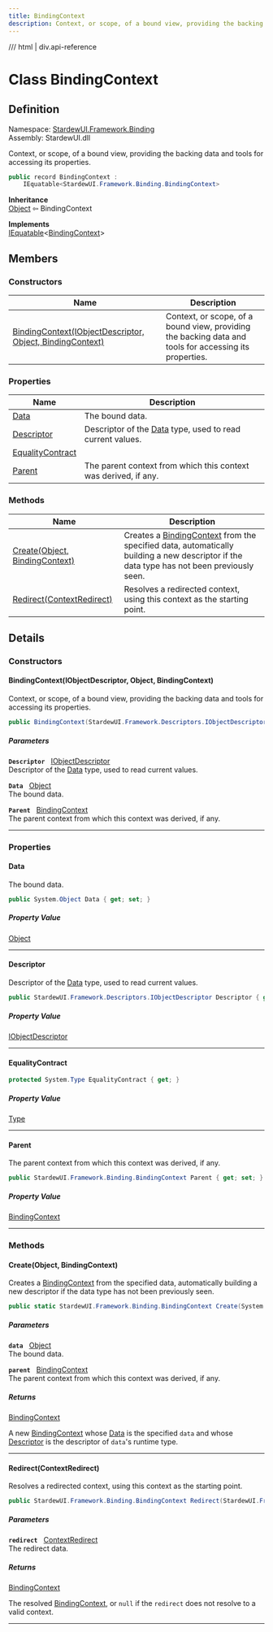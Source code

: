 ```yaml
---
title: BindingContext
description: Context, or scope, of a bound view, providing the backing data and tools for accessing its properties.
---
```


<link rel="stylesheet" href="/StardewUI/stylesheets/reference.css" />

/// html | div.api-reference

# Class BindingContext

## Definition

<div class="api-definition" markdown>

Namespace: [StardewUI.Framework.Binding](index.md)  
Assembly: StardewUI.dll  

</div>

Context, or scope, of a bound view, providing the backing data and tools for accessing its properties.

```cs
public record BindingContext : 
    IEquatable<StardewUI.Framework.Binding.BindingContext>
```

**Inheritance**  
[Object](https://learn.microsoft.com/en-us/dotnet/api/system.object) ⇦ BindingContext

**Implements**  
[IEquatable](https://learn.microsoft.com/en-us/dotnet/api/system.iequatable-1)<[BindingContext](bindingcontext.md)>

## Members

### Constructors

 | Name | Description |
| --- | --- |
| [BindingContext(IObjectDescriptor, Object, BindingContext)](#bindingcontextiobjectdescriptor-object-bindingcontext) | Context, or scope, of a bound view, providing the backing data and tools for accessing its properties. | 

### Properties

 | Name | Description |
| --- | --- |
| [Data](#data) | The bound data. | 
| [Descriptor](#descriptor) | Descriptor of the [Data](bindingcontext.md#data) type, used to read current values. | 
| [EqualityContract](#equalitycontract) |  | 
| [Parent](#parent) | The parent context from which this context was derived, if any. | 

### Methods

 | Name | Description |
| --- | --- |
| [Create(Object, BindingContext)](#createobject-bindingcontext) | Creates a [BindingContext](bindingcontext.md) from the specified data, automatically building a new descriptor if the data type has not been previously seen. | 
| [Redirect(ContextRedirect)](#redirectcontextredirect) | Resolves a redirected context, using this context as the starting point. | 

## Details

### Constructors

#### BindingContext(IObjectDescriptor, Object, BindingContext)

Context, or scope, of a bound view, providing the backing data and tools for accessing its properties.

```cs
public BindingContext(StardewUI.Framework.Descriptors.IObjectDescriptor Descriptor, System.Object Data, StardewUI.Framework.Binding.BindingContext Parent);
```

##### Parameters

**`Descriptor`** &nbsp; [IObjectDescriptor](../descriptors/iobjectdescriptor.md)  
Descriptor of the [Data](bindingcontext.md#data) type, used to read current values.

**`Data`** &nbsp; [Object](https://learn.microsoft.com/en-us/dotnet/api/system.object)  
The bound data.

**`Parent`** &nbsp; [BindingContext](bindingcontext.md)  
The parent context from which this context was derived, if any.

-----

### Properties

#### Data

The bound data.

```cs
public System.Object Data { get; set; }
```

##### Property Value

[Object](https://learn.microsoft.com/en-us/dotnet/api/system.object)

-----

#### Descriptor

Descriptor of the [Data](bindingcontext.md#data) type, used to read current values.

```cs
public StardewUI.Framework.Descriptors.IObjectDescriptor Descriptor { get; set; }
```

##### Property Value

[IObjectDescriptor](../descriptors/iobjectdescriptor.md)

-----

#### EqualityContract



```cs
protected System.Type EqualityContract { get; }
```

##### Property Value

[Type](https://learn.microsoft.com/en-us/dotnet/api/system.type)

-----

#### Parent

The parent context from which this context was derived, if any.

```cs
public StardewUI.Framework.Binding.BindingContext Parent { get; set; }
```

##### Property Value

[BindingContext](bindingcontext.md)

-----

### Methods

#### Create(Object, BindingContext)

Creates a [BindingContext](bindingcontext.md) from the specified data, automatically building a new descriptor if the data type has not been previously seen.

```cs
public static StardewUI.Framework.Binding.BindingContext Create(System.Object data, StardewUI.Framework.Binding.BindingContext parent);
```

##### Parameters

**`data`** &nbsp; [Object](https://learn.microsoft.com/en-us/dotnet/api/system.object)  
The bound data.

**`parent`** &nbsp; [BindingContext](bindingcontext.md)  
The parent context from which this context was derived, if any.

##### Returns

[BindingContext](bindingcontext.md)

  A new [BindingContext](bindingcontext.md) whose [Data](bindingcontext.md#data) is the specified `data` and whose [Descriptor](bindingcontext.md#descriptor) is the descriptor of `data`'s runtime type.

-----

#### Redirect(ContextRedirect)

Resolves a redirected context, using this context as the starting point.

```cs
public StardewUI.Framework.Binding.BindingContext Redirect(StardewUI.Framework.Dom.ContextRedirect redirect);
```

##### Parameters

**`redirect`** &nbsp; [ContextRedirect](../dom/contextredirect.md)  
The redirect data.

##### Returns

[BindingContext](bindingcontext.md)

  The resolved [BindingContext](bindingcontext.md), or `null` if the `redirect` does not resolve to a valid context.

-----

